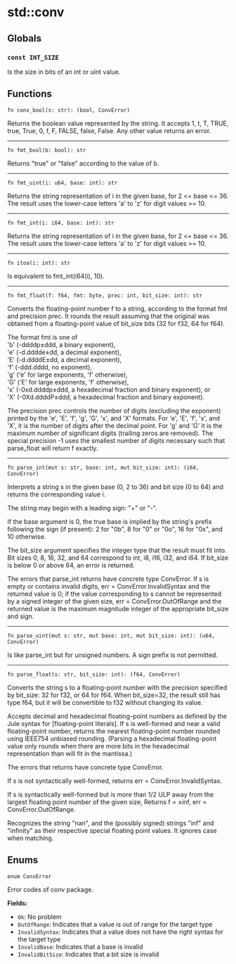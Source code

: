 # std::conv
## Globals
### `const INT_SIZE`
Is the size in bits of an int or uint value.

## Functions
```
fn conv_bool(s: str): (bool, ConvError)
```
Returns the boolean value represented by the string. It accepts 1, t, T, TRUE, true, True, 0, f, F, FALSE, false, False. Any other value returns an error.

---

```
fn fmt_bool(b: bool): str
```
Returns "true" or "false" according to the value of b.

---

```
fn fmt_uint(i: u64, base: int): str
```
Returns the string representation of i in the given base, for 2 <= base <= 36. The result uses the lower-case letters 'a' to 'z' for digit values >= 10.

---

```
fn fmt_int(i: i64, base: int): str
```
Returns the string representation of i in the given base, for 2 <= base <= 36. The result uses the lower-case letters 'a' to 'z' for digit values >= 10. 

---

```
fn itoa(i: int): str
```
Is equivalent to fmt_int(i64(i), 10).

---

```
fn fmt_float(f: f64, fmt: byte, prec: int, bit_size: int): str
```
Converts the floating-point number f to a string, according to the format fmt and precision prec. It rounds the result assuming that the original was obtained from a floating-point value of bit_size bits (32 for f32, 64 for f64).

The format fmt is one of\
'b' (-ddddp±ddd, a binary exponent),\
'e' (-d.dddde±dd, a decimal exponent),\
'E' (-d.ddddE±dd, a decimal exponent),\
'f' (-ddd.dddd, no exponent),\
'g' ('e' for large exponents, 'f' otherwise),\
'G' ('E' for large exponents, 'f' otherwise),\
'x' (-0xd.ddddp±ddd, a hexadecimal fraction and binary exponent), or\
'X' (-0Xd.ddddP±ddd, a hexadecimal fraction and binary exponent).

The precision prec controls the number of digits (excluding the exponent) printed by the 'e', 'E', 'f', 'g', 'G', 'x', and 'X' formats. For 'e', 'E', 'f', 'x', and 'X', it is the number of digits after the decimal point. For 'g' and 'G' it is the maximum number of significant digits (trailing zeros are removed). The special precision -1 uses the smallest number of digits necessary such that parse_float will return f exactly. 

---

```
fn parse_int(mut s: str, base: int, mut bit_size: int): (i64, ConvError)
```
Interprets a string s in the given base (0, 2 to 36) and bit size (0 to 64) and returns the corresponding value i.

The string may begin with a leading sign: "+" or "-".

If the base argument is 0, the true base is implied by the string's prefix following the sign (if present): 2 for "0b", 8 for "0" or "0o", 16 for "0x", and 10 otherwise.

The bit_size argument specifies the integer type that the result must fit into. Bit sizes 0, 8, 16, 32, and 64 correspond to int, i8, i16, i32, and i64. If bit_size is below 0 or above 64, an error is returned.

The errors that parse_int returns have concrete type ConvError. If s is empty or contains invalid digits, err = ConvError.InvalidSyntax and the returned value is 0; if the value corresponding to s cannot be represented by a signed integer of the given size, err = ConvError.OutOfRange and the returned value is the maximum magnitude integer of the appropriate bit_size and sign. 

---

```
fn parse_uint(mut s: str, mut base: int, mut bit_size: int): (u64, ConvError)
```
Is like parse_int but for unsigned numbers. A sign prefix is not permitted. 

---

```
fn parse_float(s: str, bit_size: int): (f64, ConvError)
```
Converts the string s to a floating-point number with the precision specified by bit_size: 32 for f32, or 64 for f64. When bit_size=32, the result still has type f64, but it will be convertible to f32 without changing its value.

Accepts decimal and hexadecimal floating-point numbers as defined by the Jule syntax for [floating-point literals]. If s is well-formed and near a valid floating-point number, returns the nearest floating-point number rounded using IEEE754 unbiased rounding. (Parsing a hexadecimal floating-point value only rounds when there are more bits in the hexadecimal representation than will fit in the mantissa.)

The errors that returns have concrete type ConvError.

If s is not syntactically well-formed, returns err = ConvError.InvalidSyntax.

If s is syntactically well-formed but is more than 1/2 ULP away from the largest floating point number of the given size, Returns f = ±inf, err = ConvError.OutOfRange.

Recognizes the string "nan", and the (possibly signed) strings "inf" and "infinity" as their respective special floating point values. It ignores case when matching. 

## Enums
```
enum ConvError
```
Error codes of conv package.

**Fields:**
- `Ok`: No problem
- `OutOfRange`: Indicates that a value is out of range for the target type
- `InvalidSyntax`: Indicates that a value does not have the right syntax for the target type
- `InvalidBase`: Indicates that a base is invalid
- `InvalidBitSize`: Indicates that a bit size is invalid